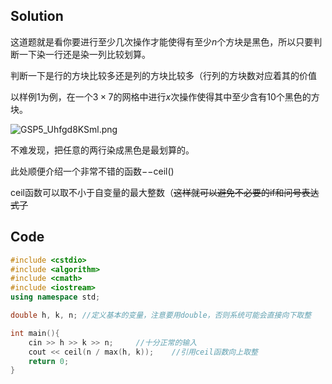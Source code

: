 ## Solution
这道题就是看你要进行至少几次操作才能使得有至少$n$个方块是黑色，所以只要判断一下染一行还是染一列比较划算。

判断一下是行的方块比较多还是列的方块比较多（行列的方块数对应着其的价值

以样例$1$为例，在一个$3\times7$的网格中进行$x$次操作使得其中至少含有10个黑色的方块。

![GSP5_Uhfgd8KSml.png](https://i.loli.net/2020/10/28/QBNl69jIarih5uS.png)

不难发现，把任意的两行染成黑色是最划算的。

此处顺便介绍一个非常不错的函数$--$ceil()

ceil函数可以取不小于自变量的最大整数（~~这样就可以避免不必要的if和问号表达式了~~

## Code
~~~cpp
#include <cstdio>
#include <algorithm>
#include <cmath>
#include <iostream>
using namespace std;

double h, k, n; //定义基本的变量，注意要用double，否则系统可能会直接向下取整

int main(){
	cin >> h >> k >> n;		//十分正常的输入
	cout << ceil(n / max(h, k));	//引用ceil函数向上取整
	return 0;
} 
~~~